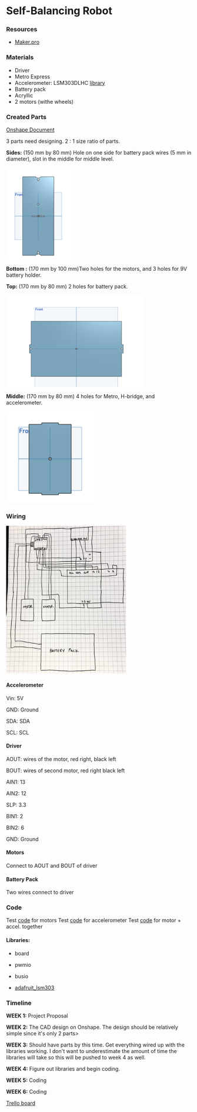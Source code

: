 # Self-Balancing Robot

### Resources

* [Maker.pro](https://maker.pro/arduino/projects/build-arduino-self-balancing-robot)

### Materials

* Driver
* Metro Express
* Accelerometer: LSM303DLHC [library](https://github.com/hnovak94/SelfBalancingRobot/blob/main/adafruit_lsm303_accel.mpy)
* Battery pack
* Acryllic 
* 2 motors (withe wheels)

### Created Parts

[Onshape Document](https://cvilleschools.onshape.com/documents/5b15c4cd2f6854dc4cc32ff8/w/ed23d40d7b31ab41a2311be3/e/2e2d58ec8adab28d16997f49)

3 parts need designing. 
2 : 1 size ratio of parts. 

**Sides:** (150 mm by 80 mm) Hole on one side for battery pack wires (5 mm in diameter), slot in the middle for middle level. 

<img src = "https://github.com/hnovak94/SelfBalancingRobot/blob/main/sidewall.png" height = "250">

**Bottom :** (170 mm by 100 mm)Two holes for the motors, and 3 holes for 9V battery holder.


**Top:** (170 mm by 80 mm) 2 holes for battery pack.

<img src = "https://github.com/hnovak94/SelfBalancingRobot/blob/main/topbottomwall.png" height = "250">

**Middle:** (170 mm by 80 mm) 4 holes for Metro, H-bridge, and accelerometer. 

<img src = "https://github.com/hnovak94/SelfBalancingRobot/blob/main/middlewall.png" height = "250">

### Wiring

<img src= "https://github.com/hnovak94/SelfBalancingRobot/blob/main/wd.jpeg" height = "400">

#### Accelerometer

Vin: 5V

GND: Ground

SDA: SDA

SCL: SCL


#### Driver

AOUT: wires of the motor, red right, black left

BOUT: wires of second motor, red right black left

AIN1: 13

AIN2: 12

SLP: 3.3

BIN1: 2

BIN2: 6

GND: Ground


#### Motors

Connect to AOUT and BOUT of driver


#### Battery Pack

Two wires connect to driver


### Code

Test [code](https://github.com/hnovak94/SelfBalancingRobot/blob/main/intromotor) for motors
Test [code](https://github.com/hnovak94/SelfBalancingRobot/blob/main/introaccel.py) for accelerometer
Test [code](https://github.com/hnovak94/SelfBalancingRobot/blob/main/accelmotor.py) for motor + accel. together

#### Libraries:

* board

* pwmio

* busio

* [adafruit_lsm303](https://github.com/hnovak94/SelfBalancingRobot/blob/main/adafruit_lsm303_accel.mpy)

### Timeline

**WEEK 1:** Project Proposal

**WEEK 2:** The CAD design on Onshape. The design should be relatively simple since it's only 2 parts>

**WEEK 3:** Should have parts by this time. Get everything wired up with the libraries working. I don't want to underestimate the amount of time the libraries will take so this will be pushed to week 4 as well. 

**WEEK 4:** Figure out libraries and begin coding. 

**WEEK 5:** Coding

**WEEK 6:** Coding

[Trello board](https://trello.com/b/zZdArFdT/self-balancing-robot)

